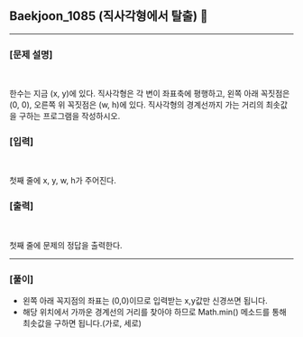 ## Baekjoon_1085 (직사각형에서 탈출) 🚀
___


### **[문제 설명]**
<br>

한수는 지금 (x, y)에 있다. 직사각형은 각 변이 좌표축에 평행하고, 왼쪽 아래 꼭짓점은 (0, 0), 오른쪽 위 꼭짓점은 (w, h)에 있다. 직사각형의 경계선까지 가는 거리의 최솟값을 구하는 프로그램을 작성하시오.

### **[입력]**
<br>

첫째 줄에 x, y, w, h가 주어진다.

### **[출력]**
<br>

첫째 줄에 문제의 정답을 출력한다.

___


### **[풀이]**

- 왼쪽 아래 꼭지점의 좌표는 (0,0)이므로 입력받는 x,y값만 신경쓰면 됩니다.
- 해당 위치에서 가까운 경계선의 거리를 찾아야 하므로 Math.min() 메소드를 통해 최솟값을 구하면 됩니다.(가로, 세로)
